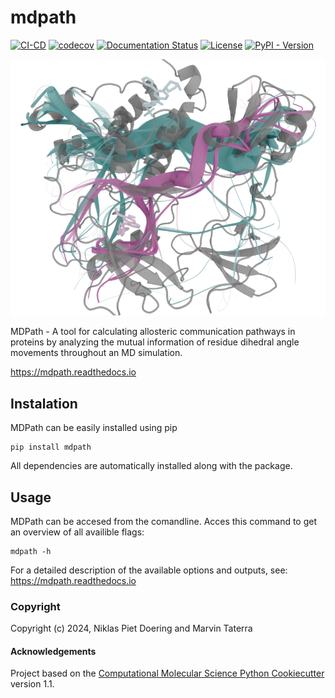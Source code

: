 mdpath
==============================
[//]: # (Badges)
[![CI-CD](https://github.com/wolberlab/mdpath/actions/workflows/CI_CD.yml/badge.svg)](https://github.com/wolberlab/mdpath/actions/workflows/CI_CD.yml)
[![codecov](https://codecov.io/gh/NDoering99/mdpath/graph/badge.svg?token=32D80PZOZV)](https://codecov.io/gh/NDoering99/mdpath)
[![Documentation Status](https://readthedocs.org/projects/mdpath/badge/?version=latest)](https://mdpath.readthedocs.io/en/latest/?badge=latest)
[![License](https://img.shields.io/badge/License-MIT-blue.svg)](https://opensource.org/licenses/MIT)
[![PyPI - Version](https://img.shields.io/pypi/v/mdpath)](https://pypi.org/project/mdpath/)

![MDPath_example_figure](docs/_static/images/spline_visualization.png)


MDPath - A tool for calculating allosteric communication pathways in proteins by analyzing the mutual information of residue dihedral angle movements throughout an MD simulation.  

https://mdpath.readthedocs.io

## Instalation

MDPath can be easily installed using pip

    pip install mdpath

All dependencies are automatically installed along with the package.

## Usage

MDPath can be accesed from the comandline.
Acces this command to get an overview of all availible flags:
    
    mdpath -h

For a detailed description of the available options and outputs, see:
https://mdpath.readthedocs.io

### Copyright

Copyright (c) 2024, Niklas Piet Doering and Marvin Taterra


#### Acknowledgements
 
Project based on the 
[Computational Molecular Science Python Cookiecutter](https://github.com/molssi/cookiecutter-cms) version 1.1.
